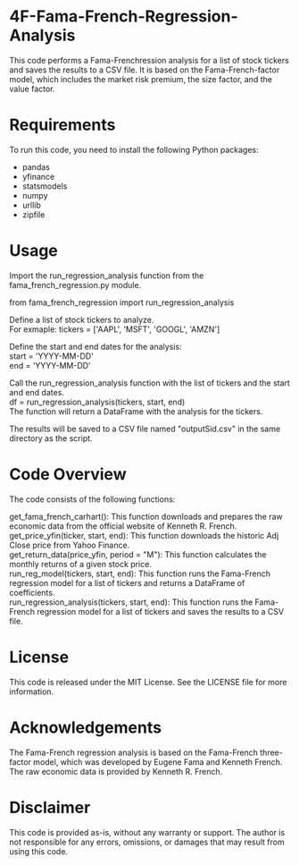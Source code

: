 # 4F-Fama-French-Regression-Analysis
This code performs a Fama-Frenchression analysis for a list of stock tickers and saves the results to a CSV file. It is based on the Fama-French-factor model, which includes the market risk premium, the size factor, and the value factor.

# Requirements
To run this code, you need to install the following Python packages:

* pandas
* yfinance
* statsmodels
* numpy
* urllib
* zipfile


# Usage
Import the run_regression_analysis function from the fama_french_regression.py module.

from fama_french_regression import run_regression_analysis

Define a list of stock tickers to analyze.<br />
For exmaple: tickers = ['AAPL', 'MSFT', 'GOOGL', 'AMZN']

Define the start and end dates for the analysis:<br />
start = 'YYYY-MM-DD'<br />
end = 'YYYY-MM-DD'<br />

Call the run_regression_analysis function with the list of tickers and the start and end dates.<br />
df = run_regression_analysis(tickers, start, end)<br />
The function will return a DataFrame with the analysis for the tickers. 

The results will be saved to a CSV file named "outputSid.csv" in the same directory as the script.

# Code Overview
The code consists of the following functions:

get_fama_french_carhart(): This function downloads and prepares the raw economic data from the official website of Kenneth R. French.<br />
get_price_yfin(ticker, start, end): This function downloads the historic Adj Close price from Yahoo Finance.<br />
get_return_data(price_yfin, period = "M"): This function calculates the monthly returns of a given stock price.<br />
run_reg_model(tickers, start, end): This function runs the Fama-French regression model for a list of tickers and returns a DataFrame of coefficients.<br />
run_regression_analysis(tickers, start, end): This function runs the Fama-French regression model for a list of tickers and saves the results to a CSV file.<br />

# License
This code is released under the MIT License. See the LICENSE file for more information.

# Acknowledgements
The Fama-French regression analysis is based on the Fama-French three-factor model, which was developed by Eugene Fama and Kenneth French. The raw economic data is provided by Kenneth R. French.

# Disclaimer
This code is provided as-is, without any warranty or support. The author is not responsible for any errors, omissions, or damages that may result from using this code.
